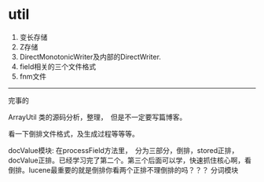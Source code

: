 







# util

1. 变长存储
2. Z存储
3. DirectMonotonicWriter及内部的DirectWriter.
4. field相关的三个文件格式
5. fnm文件

---

完事的

ArrayUtil 类的源码分析，整理，　但是不一定要写篇博客。

看一下倒排文件格式，及生成过程等等等。

docValue模块: 在processField方法里，　分为三部分，倒排，stored正排，docValue正排。已经学习完了第二个。第三个后面可以学，快速抓住核心啊，看倒排。lucene最重要的就是倒排你看两个正排不理倒排的吗？？？
分词模块